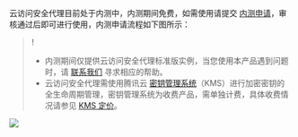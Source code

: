 

云访问安全代理目前处于内测中，内测期间免费，如需使用请提交 [内测申请](https://cloud.tencent.com/apply/p/2vnlem5njlz)，审核通过后即可进行使用，内测申请流程如下图所示：
>!
>- 内测期间仅提供云访问安全代理标准版实例，当您使用本产品遇到问题时，请 [联系我们](https://cloud.tencent.com/act/event/connect-service) 寻求相应的帮助。
>- 云访问安全代理需使用腾讯云 [密钥管理系统](https://cloud.tencent.com/product/kms)（KMS）进行加密密钥的全生命周期管理，密钥管理系统为收费产品，需单独计费，具体收费情况请参见 [KMS 定价](https://cloud.tencent.com/product/kms/pricing)。
>
![](https://main.qcloudimg.com/raw/3a04d41bcaaf7730136dec90183aab1f.png)

